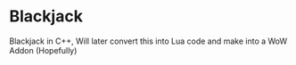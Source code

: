# Blackjack
Blackjack in C++, Will later convert this into Lua code and make into a WoW Addon (Hopefully)
